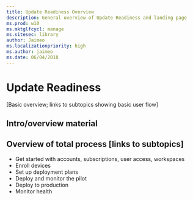 ```yaml
---
title: Update Readiness Overview
description: General overview of Update Readiness and landing page
ms.prod: w10
ms.mktglfcycl: manage
ms.sitesec: library
author: Jaimeo
ms.localizationpriority: high
ms.author: jaimeo
ms.date: 06/04/2018
---
```


# Update Readiness

[Basic overview; links to subtopics showing basic user flow]

## Intro/overview material

## Overview of total process [links to subtopics]
 - Get started with accounts, subscriptions, user access, workspaces
 - Enroll devices
 - Set up deployment plans
 - Deploy and monitor the pilot
 - Deploy to production
 - Monitor health